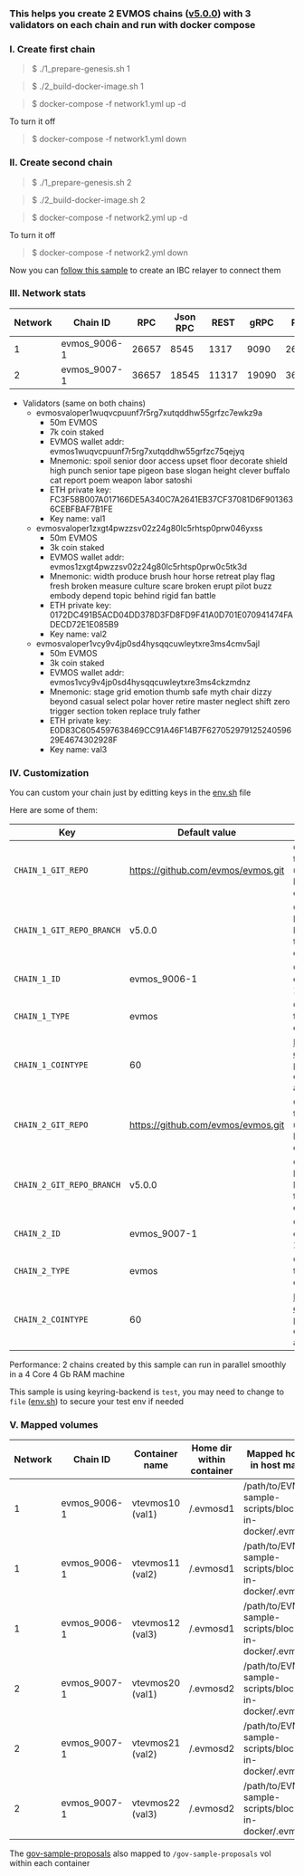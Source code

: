 ### This helps you create 2 EVMOS chains ([v5.0.0](https://github.com/evmos/evmos/tree/v5.0.0)) with 3 validators on each chain and run with docker compose

### I. Create first chain

> $ ./1_prepare-genesis.sh 1

> $ ./2_build-docker-image.sh 1

> $ docker-compose -f network1.yml up -d

To turn it off
> $ docker-compose -f network1.yml down

### II. Create second chain

> $ ./1_prepare-genesis.sh 2

> $ ./2_build-docker-image.sh 2

> $ docker-compose -f network2.yml up -d

To turn it off
> $ docker-compose -f network2.yml down

Now you can [follow this sample](https://github.com/VictorTrustyDev/EVMOS-sample-scripts/tree/main/hermes-as-ibc-relayer) to create an IBC relayer to connect them

### III. Network stats

| Network | Chain ID | RPC | Json RPC | REST | gRPC | P2P |
| --- | --- | --- | --- | --- | --- | --- |
| 1 | evmos_9006-1 | 26657 | 8545 | 1317 | 9090 | 26656 |
| 2 | evmos_9007-1 | 36657 | 18545 | 11317 | 19090 | 36656 |

- Validators (same on both chains)
    + evmosvaloper1wuqvcpuunf7r5rg7xutqddhw55grfzc7ewkz9a
        + 50m EVMOS
        + 7k coin staked
        + EVMOS wallet addr: evmos1wuqvcpuunf7r5rg7xutqddhw55grfzc75qejyq
        + Mnemonic: spoil senior door access upset floor decorate shield high punch senior tape pigeon base slogan height clever buffalo cat report poem weapon labor satoshi
        + ETH private key: FC3F58B007A017166DE5A340C7A2641EB37CF37081D6F9013636CEBFBAF7B1FE
        + Key name: val1
    + evmosvaloper1zxgt4pwzzsv02z24g80lc5rhtsp0prw046yxss
        + 50m EVMOS
        + 3k coin staked
        + EVMOS wallet addr: evmos1zxgt4pwzzsv02z24g80lc5rhtsp0prw0c5tk3d
        + Mnemonic: width produce brush hour horse retreat play flag fresh broken measure culture scare broken erupt pilot buzz embody depend topic behind rigid fan battle
        + ETH private key: 0172DC491B5ACD04DD378D3FD8FD9F41A0D701E070941474FADECD72E1E085B9
        + Key name: val2
    + evmosvaloper1vcy9v4jp0sd4hysqqcuwleytxre3ms4cmv5ajl
        + 50m EVMOS
        + 3k coin staked
        + EVMOS wallet addr: evmos1vcy9v4jp0sd4hysqqcuwleytxre3ms4ckzmdnz
        + Mnemonic: stage grid emotion thumb safe myth chair dizzy beyond casual select polar hover retire master neglect shift zero trigger section token replace truly father
        + ETH private key: E0D83C6054597638469CC91A46F14B7F62705297912524059629E4674302928F
        + Key name: val3

### IV. Customization
You can custom your chain just by editting keys in the [env.sh](https://github.com/VictorTrustyDev/EVMOS-sample-scripts/blob/main/env.sh) file

Here are some of them:

| Key | Default value | Explain |
| --- | --- | --- |
| `CHAIN_1_GIT_REPO` | https://github.com/evmos/evmos.git | Git repo to be used to build chain 1 |
| `CHAIN_1_GIT_REPO_BRANCH` | v5.0.0 | Git branch to be used to build chain 1 |
| `CHAIN_1_ID` | evmos_9006-1 | Chain id of chain 1 |
| `CHAIN_1_TYPE` | evmos | Chain type of chain 1 |
| `CHAIN_1_COINTYPE` | 60 | [HD key derivation path](https://docs.evmos.org/users/technical_concepts/accounts.html) for chain 1's accounts |
| `CHAIN_2_GIT_REPO` | https://github.com/evmos/evmos.git | Git repo to be used to build chain 2 |
| `CHAIN_2_GIT_REPO_BRANCH` | v5.0.0 | Git branch to be used to build chain 2 |
| `CHAIN_2_ID` | evmos_9007-1 | Chain id of chain 2 |
| `CHAIN_2_TYPE` | evmos | Chain type of chain 2 |
| `CHAIN_2_COINTYPE` | 60 | [HD key derivation path](https://docs.evmos.org/users/technical_concepts/accounts.html) for chain 2's accounts |

Performance: 2 chains created by this sample can run in parallel smoothly in a 4 Core 4 Gb RAM machine

This sample is using keyring-backend is `test`, you may need to change to `file` ([env.sh](https://github.com/VictorTrustyDev/EVMOS-sample-scripts/blob/main/env.sh)) to secure your test env if needed

### V. Mapped volumes

| Network | Chain ID | Container name | Home dir within container | Mapped home dir in host machine |
| --- | --- | --- | --- | --- |
| 1 | evmos_9006-1 | vtevmos10 (val1) | /.evmosd1 | /path/to/EVMOS-sample-scripts/blockchain-in-docker/.evmosd10 |
| 1 | evmos_9006-1 | vtevmos11 (val2) | /.evmosd1 | /path/to/EVMOS-sample-scripts/blockchain-in-docker/.evmosd11 |
| 1 | evmos_9006-1 | vtevmos12 (val3) | /.evmosd1 | /path/to/EVMOS-sample-scripts/blockchain-in-docker/.evmosd12 |
| 2 | evmos_9007-1 | vtevmos20 (val1) | /.evmosd2 | /path/to/EVMOS-sample-scripts/blockchain-in-docker/.evmosd20 |
| 2 | evmos_9007-1 | vtevmos21 (val2) | /.evmosd2 | /path/to/EVMOS-sample-scripts/blockchain-in-docker/.evmosd21 |
| 2 | evmos_9007-1 | vtevmos22 (val3) | /.evmosd2 | /path/to/EVMOS-sample-scripts/blockchain-in-docker/.evmosd22 |

The [gov-sample-proposals](https://github.com/VictorTrustyDev/EVMOS-sample-scripts/tree/main/blockchain-in-docker/gov-sample-proposals) also mapped to `/gov-sample-proposals` vol within each container